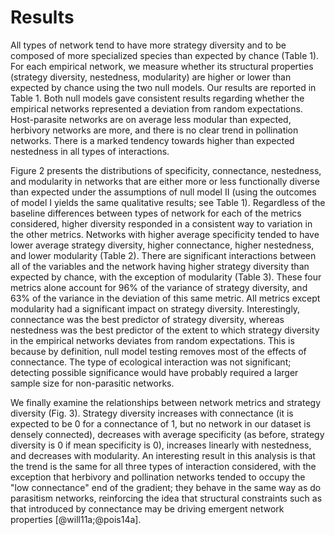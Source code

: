 
# Results

All types of network tend to have more strategy diversity and to be composed of
more specialized species than expected by chance (Table 1). For each empirical
network, we measure whether its structural properties (strategy diversity,
nestedness, modularity) are higher or lower than expected by chance using
the two null models. Our results are reported in Table 1. Both null models
gave consistent results regarding whether the empirical networks represented
a deviation from random expectations. Host-parasite networks are on average
less modular than expected, herbivory networks are more, and there is no
clear trend in pollination networks. There is a marked tendency towards
higher than expected nestedness in all types of interactions.

Figure 2 presents the distributions of specificity, connectance, nestedness,
and modularity in networks that are either more or less functionally diverse
than expected under the assumptions of null model II (using the outcomes of
model I yields the same qualitative results; see Table 1). Regardless of
the baseline differences between types of network for each of the metrics
considered, higher diversity responded in a consistent way to variation in
the other metrics. Networks with higher average specificity tended to have
lower average strategy diversity, higher connectance, higher nestedness, and
lower modularity (Table 2). There are significant interactions between all of
the variables and the network having higher strategy diversity than expected
by chance, with the exception of modularity (Table 3). These four metrics
alone account for 96% of the variance of strategy diversity, and 63% of the
variance in the deviation of this same metric. All metrics except modularity
had a significant impact on strategy diversity. Interestingly, connectance
was the best predictor of strategy diversity, whereas nestedness was the
best predictor of the extent to which strategy diversity in the empirical
networks deviates from random expectations. This is because by definition,
null model testing removes most of the effects of connectance. The type of
ecological interaction was not significant; detecting possible significance
would have probably required a larger sample size for non-parasitic networks.

We finally examine the relationships between network metrics and strategy
diversity (Fig. 3). Strategy diversity increases with connectance (it is
expected to be 0 for a connectance of 1, but no network in our dataset is
densely connected), decreases with average specificity (as before, strategy
diversity is 0 if mean specificity is 0), increases linearly with nestedness,
and decreases with modularity. An interesting result in this analysis is
that the trend is the same for all three types of interaction considered,
with the exception that herbivory and pollination networks tended to occupy
the "low connectance" end of the gradient; they behave in the same way as do
parasitism networks, reinforcing the idea that structural constraints such
as that introduced by connectance may be driving emergent network properties
[@will11a;@pois14a].

